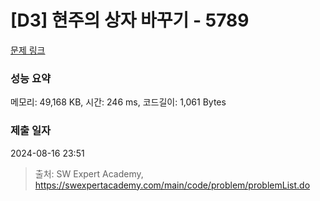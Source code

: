 # [D3] 현주의 상자 바꾸기 - 5789 

[문제 링크](https://swexpertacademy.com/main/code/problem/problemDetail.do?contestProbId=AWYygN36Qn8DFAVm) 

### 성능 요약

메모리: 49,168 KB, 시간: 246 ms, 코드길이: 1,061 Bytes

### 제출 일자

2024-08-16 23:51



> 출처: SW Expert Academy, https://swexpertacademy.com/main/code/problem/problemList.do